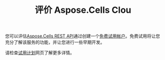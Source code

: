 ﻿---
title: 评价 Aspose.Cells Clou
second_title: Aspose.Cells Cloud Documen
type: docs
url: /zh/evaluate-aspose-cells/
description: Aspose.Cells云支持Excel创建、转换、合并、拆分、保护、内部对象操作等
weight: 60
kwords: Excel, Office 云, REST API, 电子表格, PDF, CSV, Json, Markdwon, 评估 Aspose.Cells 云
---
您可以评估[Aspose.Cells REST API](http://apireference.aspose.cloud/cells/)通过创建一个[免费试用帐户](https://dashboard.aspose.cloud)。免费试用将让您充分了解该服务的功能，并让您进行一些早期开发。

请检查[试用计划](https://purchase.aspose.cloud/trial)网页了解更多详情。


